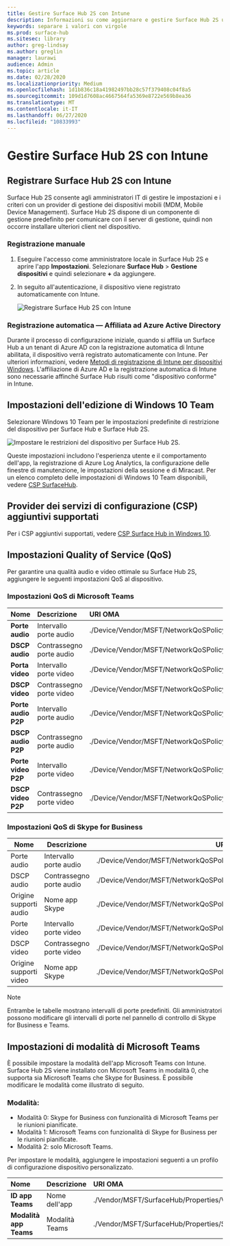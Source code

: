 ```yaml
---
title: Gestire Surface Hub 2S con Intune
description: Informazioni su come aggiornare e gestire Surface Hub 2S utilizzando Intune.
keywords: separare i valori con virgole
ms.prod: surface-hub
ms.sitesec: library
author: greg-lindsay
ms.author: greglin
manager: laurawi
audience: Admin
ms.topic: article
ms.date: 02/28/2020
ms.localizationpriority: Medium
ms.openlocfilehash: 1d1b836c18a41982497bb28c57f379408c04f8a5
ms.sourcegitcommit: 109d1d7608ac4667564fa5369e8722e569b8ea36
ms.translationtype: MT
ms.contentlocale: it-IT
ms.lasthandoff: 06/27/2020
ms.locfileid: "10833993"
---
```

# Gestire Surface Hub 2S con Intune

## Registrare Surface Hub 2S con Intune

Surface Hub 2S consente agli amministratori IT di gestire le impostazioni e i criteri con un provider di gestione dei dispositivi mobili (MDM, Mobile Device Management). Surface Hub 2S dispone di un componente di gestione predefinito per comunicare con il server di gestione, quindi non occorre installare ulteriori client nel dispositivo.

### Registrazione manuale

1. Eseguire l'accesso come amministratore locale in Surface Hub 2S e aprire l'app **Impostazioni**. Selezionare **Surface Hub** > **Gestione dispositivi** e quindi selezionare **+** da aggiungere.
2. In seguito all'autenticazione, il dispositivo viene registrato automaticamente con Intune.

   ![Registrare Surface Hub 2S con Intune](images/sh2-set-intune1.png)<br>

### Registrazione automatica — Affiliata ad Azure Active Directory

Durante il processo di configurazione iniziale, quando si affilia un Surface Hub a un tenant di Azure AD con la registrazione automatica di Intune abilitata, il dispositivo verrà registrato automaticamente con Intune. Per ulteriori informazioni, vedere [Metodi di registrazione di Intune per dispositivi Windows](https://docs.microsoft.com/intune/enrollment/windows-enrollment-methods). L'affiliazione di Azure AD e la registrazione automatica di Intune sono necessarie affinché Surface Hub risulti come "dispositivo conforme" in Intune. 

## Impostazioni dell'edizione di Windows 10 Team

Selezionare Windows 10 Team per le impostazioni predefinite di restrizione del dispositivo per Surface Hub e Surface Hub 2S.

 ![Impostare le restrizioni del dispositivo per Surface Hub 2S.](images/sh2-set-intune3.png) <br>

Queste impostazioni includono l'esperienza utente e il comportamento dell'app, la registrazione di Azure Log Analytics, la configurazione delle finestre di manutenzione, le impostazioni della sessione e di Miracast. Per un elenco completo delle impostazioni di Windows 10 Team disponibili, vedere [CSP SurfaceHub](https://docs.microsoft.com/windows/client-management/mdm/surfacehub-csp).

## Provider dei servizi di configurazione (CSP) aggiuntivi supportati

Per i CSP aggiuntivi supportati, vedere [CSP Surface Hub in Windows 10](https://docs.microsoft.com/windows/client-management/mdm/configuration-service-provider-reference#surfacehubcspsupport).

## Impostazioni Quality of Service (QoS)

Per garantire una qualità audio e video ottimale su Surface Hub 2S, aggiungere le seguenti impostazioni QoS al dispositivo. 

### Impostazioni QoS di Microsoft Teams 

|**Nome**|**Descrizione**|**URI OMA**|**Tipo**|**Value**|
|:------ |:------------- |:--------- |:------ |:------- |
|**Porte audio**| Intervallo porte audio | ./Device/Vendor/MSFT/NetworkQoSPolicy/TeamsAudio/DestinationPortMatchCondition | String  | 3478-3479 |
|**DSCP audio**| Contrassegno porte audio | ./Device/Vendor/MSFT/NetworkQoSPolicy/TeamsAudio/DSCPAction | Integer | 46 |
|**Porta video**| Intervallo porte video | ./Device/Vendor/MSFT/NetworkQoSPolicy/TeamsVideo/DestinationPortMatchCondition | String  | 3480 |
|**DSCP video**| Contrassegno porte video | ./Device/Vendor/MSFT/NetworkQoSPolicy/TeamsVideo/DSCPAction | Integer | 34 |
|**Porte audio P2P**| Intervallo porte audio | ./Device/Vendor/MSFT/NetworkQoSPolicy/TeamsP2PAudio/DestinationPortMatchCondition | String  | 50000-50019 |
|**DSCP audio P2P**| Contrassegno porte audio | ./Device/Vendor/MSFT/NetworkQoSPolicy/TeamsP2PAudio/DSCPAction | Integer | 46 |
|**Porte video P2P**| Intervallo porte video | ./Device/Vendor/MSFT/NetworkQoSPolicy/TeamsP2PVideo/DestinationPortMatchCondition | String  | 50020-50039 |
|**DSCP video P2P**| Contrassegno porte video | ./Device/Vendor/MSFT/NetworkQoSPolicy/TeamsP2PVideo/DSCPAction | Integer | 34 |


### Impostazioni QoS di Skype for Business

| Nome               | Descrizione         | URI OMA                                                                  | Tipo    | Value                          |
| ------------------ | ------------------- | ------------------------------------------------------------------------ | ------- | ------------------------------ |
| Porte audio        | Intervallo porte audio    | ./Device/Vendor/MSFT/NetworkQoSPolicy/SfBAudio/SourcePortMatchCondition  | String  | 50000-50019                    |
| DSCP audio         | Contrassegno porte audio | ./Device/Vendor/MSFT/NetworkQoSPolicy/SfBAudio/DSCPAction                | Integer | 46                             |
| Origine supporti audio | Nome app Skype      | ./Device/Vendor/MSFT/NetworkQoSPolicy/SfBAudio/AppPathNameMatchCondition | String  | Microsoft.PPISkype.Windows.exe |
| Porte video        | Intervallo porte video    | ./Device/Vendor/MSFT/NetworkQoSPolicy/SfBVideo/SourcePortMatchCondition  | String  | 50020-50039                    |
| DSCP video         | Contrassegno porte video | ./Device/Vendor/MSFT/NetworkQoSPolicy/SfBVideo/DSCPAction                | Integer | 34                             |
| Origine supporti video | Nome app Skype      | ./Device/Vendor/MSFT/NetworkQoSPolicy/SfBVideo/AppPathNameMatchCondition | String  | Microsoft.PPISkype.Windows.exe |

> [!NOTE]
> Entrambe le tabelle mostrano intervalli di porte predefiniti. Gli amministratori possono modificare gli intervalli di porte nel pannello di controllo di Skype for Business e Teams.

## Impostazioni di modalità di Microsoft Teams

È possibile impostare la modalità dell'app Microsoft Teams con Intune. Surface Hub 2S viene installato con Microsoft Teams in modalità 0, che supporta sia Microsoft Teams che Skype for Business. È possibile modificare le modalità come illustrato di seguito.

### Modalità:

- Modalità 0: Skype for Business con funzionalità di Microsoft Teams per le riunioni pianificate.
- Modalità 1: Microsoft Teams con funzionalità di Skype for Business per le riunioni pianificate.
- Modalità 2: solo Microsoft Teams.

Per impostare le modalità, aggiungere le impostazioni seguenti a un profilo di configurazione dispositivo personalizzato.

|**Nome**|**Descrizione**|**URI OMA**|**Tipo**|**Value**|
|:--- |:--- |:--- |:--- |:--- |
|**ID app Teams**|Nome dell'app|./Vendor/MSFT/SurfaceHub/Properties/VtcAppPackageId|String| Microsoft.MicrosoftTeamsforSurfaceHub_8wekyb3d8bbwe!Teams|
|**Modalità app Teams**|Modalità Teams|./Vendor/MSFT/SurfaceHub/Properties/SurfaceHubMeetingMode|Integer| 0 o 1 o 2|
